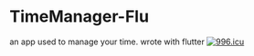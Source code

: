 # TimeManager-Flu
an app used to manage your time. wrote with flutter
<a href="https://996.icu"><img src="https://img.shields.io/badge/link-996.icu-red.svg" alt="996.icu"></a>
